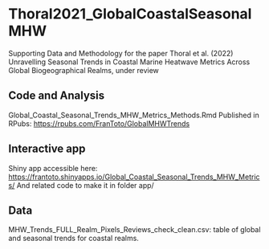 # Thoral2021_GlobalCoastalSeasonalMHW
Supporting Data and Methodology for the paper Thoral et al. (2022) Unravelling Seasonal Trends in Coastal Marine Heatwave Metrics Across Global Biogeographical Realms, under review

## Code and Analysis
Global_Coastal_Seasonal_Trends_MHW_Metrics_Methods.Rmd
Published in RPubs: https://rpubs.com/FranToto/GlobalMHWTrends

## Interactive app
Shiny app accessible here: https://frantoto.shinyapps.io/Global_Coastal_Seasonal_Trends_MHW_Metrics/
And related code to make it in folder app/

## Data
MHW_Trends_FULL_Realm_Pixels_Reviews_check_clean.csv: table of global and seasonal trends for coastal realms.
